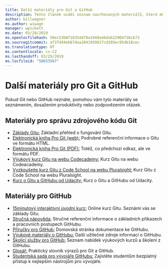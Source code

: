 ```yaml
---
title: Další materiály pro Git a GitHub
description: Tento článek uvádí seznam navrhovaných materiálů, které můžete využít, abyste se naučili správně přispívat na web docs.microsoft.com.
author: billwagner
ms.author: wiwagn
manager: wpickett
ms.date: 03/29/2019
ms.openlocfilehash: 50ec53b0f1035d470a1948e46dab2296bf38cb73
ms.sourcegitcommit: af37d44eb67daa2841959817cd205ec95db18cec
ms.translationtype: HT
ms.contentlocale: cs-CZ
ms.lasthandoff: 03/29/2019
ms.locfileid: "58653567"
---
```

# <a name="additional-git-and-github-resources"></a>Další materiály pro Git a GitHub

Pokud Git nebo GitHub neznáte, pomohou vám tyto materiály se seznámením, dosažením produktivity nebo zodpovězením otázek.

## <a name="git-source-control-resources"></a>Materiály pro správu zdrojového kódu Git

- [Základy Gitu:](https://go.microsoft.com/fwlink/?linkid=853939) Základní přehled o fungování Gitu.
- [Elektronická kniha Pro Git (web):](https://go.microsoft.com/fwlink/?linkid=853940) Podrobné referenční informace o Gitu ve formátu HTML.
- [Elektronická kniha Pro Git (PDF):](https://progit2.s3.amazonaws.com/en/2016-03-22-f3531/progit-en.1084.pdf) Totéž, co předchozí odkaz, ale ve formátu PDF.
- [Výukový kurz Gitu na webu Codecademy:](https://www.codecademy.com/learn/learn-git) Kurz Gitu na webu Codeacademy.
- [Vyzkoušejte kurz Gitu z Code School na webu Pluralsight:](https://www.pluralsight.com/courses/code-school-git-real) Kurz Gitu z Code School na webu Pluralsight.
- [Kurz o Gitu a GitHubu od Udacity:](https://www.udacity.com/course/how-to-use-git-and-github--ud775) Kurz o Gitu a GitHubu od Udacity.

## <a name="github-resources"></a>Materiály pro GitHub

- [15minutový interaktivní úvodní kurz:](https://try.github.io/) Online kurz Gitu. Seznámí vás se základy Gitu.
- [Stručná nápověda:](https://go.microsoft.com/fwlink/?linkid=853941) Stručné referenční informace o základních příkazech a pracovních postupech GitHubu.
- [Příručky pro GitHub:](https://guides.github.com/) Domovská stránka dokumentace ke GitHubu.
- [Výukové materiály o GitHubu:](https://help.github.com/articles/git-and-github-learning-resources/) Další užitečné zdroje informací o GitHubu.
- [Školicí služby pro GitHub:](https://services.github.com/training/) Seznam nabídek výukových kurzů a školení z GitHubu.
- [Glosář:](https://help.github.com/articles/github-glossary) Praktický slovník výrazů pro Git a GitHub.
- [Studentská sada pro vývojáře GitHubu:](https://education.github.com/pack) Zajistěte studentům bezplatný přístup k nejlepším nástrojům pro vývojáře.
